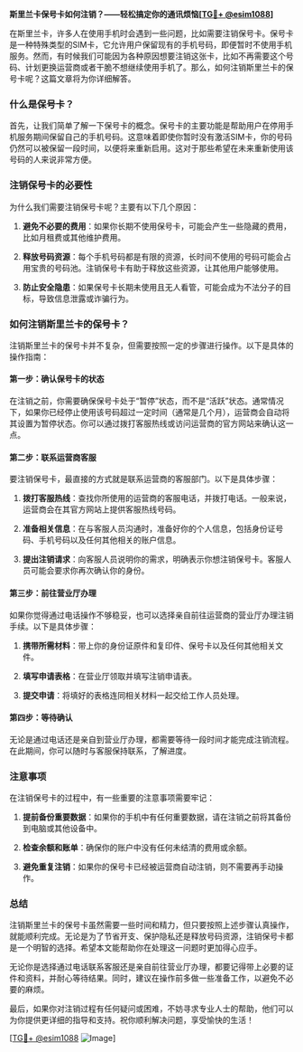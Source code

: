 **斯里兰卡保号卡如何注销？——轻松搞定你的通讯烦恼[[TG💪+ @esim1088](https://t.me/s/esim1088)]**

在斯里兰卡，许多人在使用手机时会遇到一些问题，比如需要注销保号卡。保号卡是一种特殊类型的SIM卡，它允许用户保留现有的手机号码，即便暂时不使用手机服务。然而，有时候我们可能因为各种原因想要注销这张卡，比如不再需要这个号码、计划更换运营商或者干脆不想继续使用手机了。那么，如何注销斯里兰卡的保号卡呢？这篇文章将为你详细解答。

### 什么是保号卡？

首先，让我们简单了解一下保号卡的概念。保号卡的主要功能是帮助用户在停用手机服务期间保留自己的手机号码。这意味着即使你暂时没有激活SIM卡，你的号码仍然可以被保留一段时间，以便将来重新启用。这对于那些希望在未来重新使用该号码的人来说非常方便。

### 注销保号卡的必要性

为什么我们需要注销保号卡呢？主要有以下几个原因：

1. **避免不必要的费用**：如果你长期不使用保号卡，可能会产生一些隐藏的费用，比如月租费或其他维护费用。
   
2. **释放号码资源**：每个手机号码都是有限的资源，长时间不使用的号码可能会占用宝贵的号码池。注销保号卡有助于释放这些资源，让其他用户能够使用。

3. **防止安全隐患**：如果保号卡长期未使用且无人看管，可能会成为不法分子的目标，导致信息泄露或诈骗行为。

### 如何注销斯里兰卡的保号卡？

注销斯里兰卡的保号卡并不复杂，但需要按照一定的步骤进行操作。以下是具体的操作指南：

#### 第一步：确认保号卡的状态

在注销之前，你需要确保保号卡处于“暂停”状态，而不是“活跃”状态。通常情况下，如果你已经停止使用该号码超过一定时间（通常是几个月），运营商会自动将其设置为暂停状态。你可以通过拨打客服热线或访问运营商的官方网站来确认这一点。

#### 第二步：联系运营商客服

要注销保号卡，最直接的方式就是联系运营商的客服部门。以下是具体步骤：

1. **拨打客服热线**：查找你所使用的运营商的客服电话，并拨打电话。一般来说，运营商会在其官方网站上提供客服热线号码。

2. **准备相关信息**：在与客服人员沟通时，准备好你的个人信息，包括身份证号码、手机号码以及任何其他相关的账户信息。

3. **提出注销请求**：向客服人员说明你的需求，明确表示你想注销保号卡。客服人员可能会要求你再次确认你的身份。

#### 第三步：前往营业厅办理

如果你觉得通过电话操作不够稳妥，也可以选择亲自前往运营商的营业厅办理注销手续。以下是具体步骤：

1. **携带所需材料**：带上你的身份证原件和复印件、保号卡以及任何其他相关文件。

2. **填写申请表格**：在营业厅领取并填写注销申请表。

3. **提交申请**：将填好的表格连同相关材料一起交给工作人员处理。

#### 第四步：等待确认

无论是通过电话还是亲自到营业厅办理，都需要等待一段时间才能完成注销流程。在此期间，你可以随时与客服保持联系，了解进度。

### 注意事项

在注销保号卡的过程中，有一些重要的注意事项需要牢记：

1. **提前备份重要数据**：如果你的手机中有任何重要数据，请在注销之前将其备份到电脑或其他设备中。

2. **检查余额和账单**：确保你的账户中没有任何未结清的费用或余额。

3. **避免重复注销**：如果你的保号卡已经被运营商自动注销，则不需要再手动操作。

### 总结

注销斯里兰卡的保号卡虽然需要一些时间和精力，但只要按照上述步骤认真操作，就能顺利完成。无论是为了节省开支、保护隐私还是释放号码资源，注销保号卡都是一个明智的选择。希望本文能帮助你在处理这一问题时更加得心应手。

无论你是选择通过电话联系客服还是亲自前往营业厅办理，都要记得带上必要的证件和资料，并耐心等待结果。同时，建议在操作前多做一些准备工作，以避免不必要的麻烦。

最后，如果你对注销过程有任何疑问或困难，不妨寻求专业人士的帮助，他们可以为你提供更详细的指导和支持。祝你顺利解决问题，享受愉快的生活！

[[TG💪+ @esim1088](https://t.me/s/esim1088) ![Image](https://i.postimg.cc/4NQfJmqS/Snipaste-2025-05-13-00-14-12.png)]